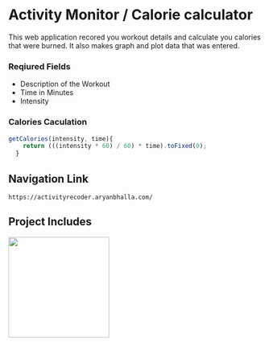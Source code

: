 # Activity Monitor / Calorie calculator

This web application recored you workout details and calculate you calories that were burned. It
also makes graph and plot data that was entered.

### Reqiured Fields
* Description of the Workout
* Time in Minutes
* Intensity

### Calories Caculation

``` js
getCalories(intensity, time){
    return (((intensity * 60) / 60) * time).toFixed(0);
  }
```

## Navigation Link
```
https://activityrecoder.aryanbhalla.com/
```

## Project Includes
<img src="https://user-images.githubusercontent.com/30186107/29488525-f55a69d0-84da-11e7-8a39-5476f663b5eb.png" width="200">

